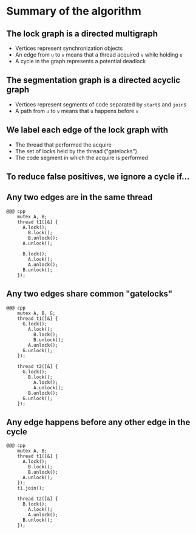 <!SLIDE>
# Summary of the algorithm


<!SLIDE smbullets>
## The lock graph is a directed multigraph
* Vertices represent synchronization objects
* An edge from `u` to `v` means that a thread acquired `v` while holding `u`
* A cycle in the graph represents a potential deadlock


<!SLIDE smbullets>
## The segmentation graph is a directed acyclic graph
* Vertices represent segments of code separated by `start`s and `join`s
* A path from `u` to `v` means that `u` happens before `v`


<!SLIDE smbullets>
## We label each edge of the lock graph with
* The thread that performed the acquire
* The set of locks held by the thread ("gatelocks")
* The code segment in which the acquire is performed


<!SLIDE>
## To reduce false positives, we ignore a cycle if...


<!SLIDE small>
## Any two edges are in the same thread

    @@@ cpp
        mutex A, B;
        thread t1([&] {
          A.lock();
            B.lock();
            B.unlock();
          A.unlock();

          B.lock();
            A.lock();
            A.unlock();
          B.unlock();
        });


<!SLIDE small>
## Any two edges share common "gatelocks"

    @@@ cpp
        mutex A, B, G;
        thread t1([&] {
          G.lock();
            A.lock();
              B.lock();
              B.unlock();
            A.unlock();
          G.unlock();
        });

        thread t2([&] {
          G.lock();
            B.lock();
              A.lock();
              A.unlock();
            B.unlock();
          G.unlock();
        });


<!SLIDE small>
## Any edge happens before any other edge in the cycle

    @@@ cpp
        mutex A, B;
        thread t1([&] {
          A.lock();
            B.lock();
            B.unlock();
          A.unlock();
        });
        t1.join();

        thread t2([&] {
          B.lock();
            A.lock();
            A.unlock();
          B.unlock();
        });

